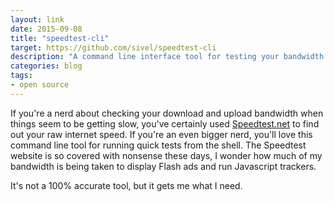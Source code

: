 ```yaml
---
layout: link
date: 2015-09-08
title: "speedtest-cli"
target: https://github.com/sivel/speedtest-cli
description: "A command line interface tool for testing your bandwidth using speedtest.net."
categories: blog
tags:
- open source
---
```


If you're a nerd about checking your download and upload bandwidth when things seem to be getting slow, you've certainly used [Speedtest.net](http://www.speedtest.net/) to find out your raw internet speed. If you're an even bigger nerd, you'll love this command line tool for running quick tests from the shell. The Speedtest website is so covered with nonsense these days, I wonder how much of my bandwidth is being taken to display Flash ads and run Javascript trackers.

It's not a 100% accurate tool, but it gets me what I need.
